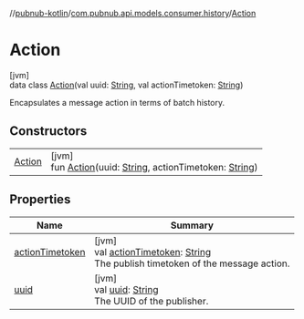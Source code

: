 //[pubnub-kotlin](../../../index.md)/[com.pubnub.api.models.consumer.history](../index.md)/[Action](index.md)

# Action

[jvm]\
data class [Action](index.md)(val uuid: [String](https://kotlinlang.org/api/latest/jvm/stdlib/kotlin/-string/index.html), val actionTimetoken: [String](https://kotlinlang.org/api/latest/jvm/stdlib/kotlin/-string/index.html))

Encapsulates a message action in terms of batch history.

## Constructors

| | |
|---|---|
| [Action](-action.md) | [jvm]<br>fun [Action](-action.md)(uuid: [String](https://kotlinlang.org/api/latest/jvm/stdlib/kotlin/-string/index.html), actionTimetoken: [String](https://kotlinlang.org/api/latest/jvm/stdlib/kotlin/-string/index.html)) |

## Properties

| Name | Summary |
|---|---|
| [actionTimetoken](action-timetoken.md) | [jvm]<br>val [actionTimetoken](action-timetoken.md): [String](https://kotlinlang.org/api/latest/jvm/stdlib/kotlin/-string/index.html)<br>The publish timetoken of the message action. |
| [uuid](uuid.md) | [jvm]<br>val [uuid](uuid.md): [String](https://kotlinlang.org/api/latest/jvm/stdlib/kotlin/-string/index.html)<br>The UUID of the publisher. |
